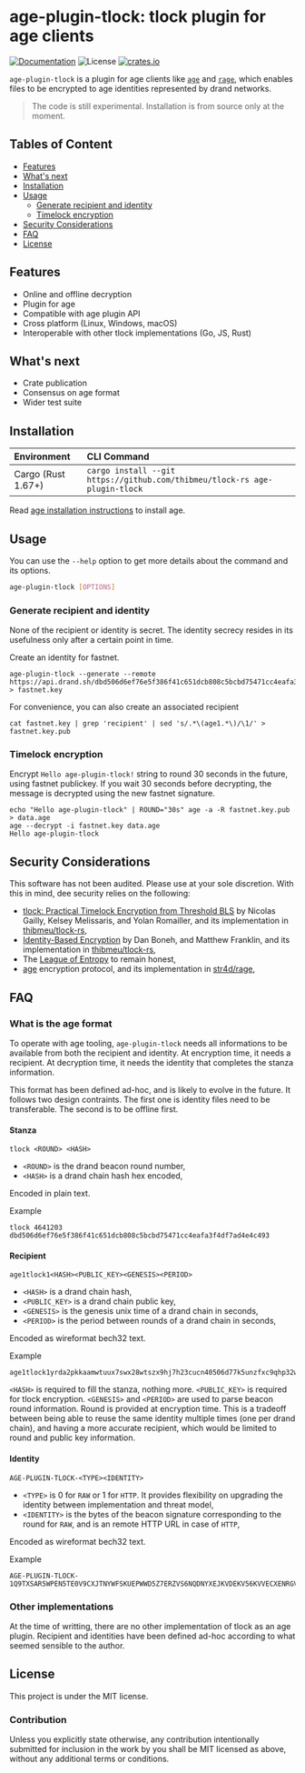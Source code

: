 # age-plugin-tlock: tlock plugin for age clients

[![Documentation](https://img.shields.io/badge/docs-main-blue.svg)][Documentation]
![License](https://img.shields.io/crates/l/age-plugin-tlock.svg)
[![crates.io](https://img.shields.io/crates/v/age-plugin-tlock.svg)][Crates.io]

[Crates.io]: https://crates.io/crates/age-plugin-tlock
[Documentation]: https://docs.rs/age-plugin-tlock/

`age-plugin-tlock` is a plugin for age clients like [`age`](https://age-encryption.org/) and [`rage`](https://str4d.xyz/rage), which enables files to be encrypted to age identities represented by drand networks.

> The code is still experimental. Installation is from source only at the moment.

## Tables of Content

* [Features](#features)
* [What's next](#whats-next)
* [Installation](#installation)
* [Usage](#usage)
  * [Generate recipient and identity](#generate-recipient-and-identity)
  * [Timelock encryption](#timelock-encryption)
* [Security Considerations](#security-considerations)
* [FAQ](#faq)
* [License](#license)

## Features

* Online and offline decryption
* Plugin for age
* Compatible with age plugin API
* Cross platform (Linux, Windows, macOS)
* Interoperable with other tlock implementations (Go, JS, Rust)

## What's next

* Crate publication
* Consensus on age format
* Wider test suite

## Installation

| Environment | CLI Command |
|:------------|:------------|
| Cargo (Rust 1.67+) | `cargo install --git https://github.com/thibmeu/tlock-rs age-plugin-tlock` |

Read [age installation instructions](https://github.com/FiloSottile/age#installation) to install age. 

## Usage

You can use the `--help` option to get more details about the command and its options.

```bash
age-plugin-tlock [OPTIONS]
```

### Generate recipient and identity

None of the recipient or identity is secret. The identity secrecy resides in its usefulness only after a certain point in time.

Create an identity for fastnet.
```
age-plugin-tlock --generate --remote https://api.drand.sh/dbd506d6ef76e5f386f41c651dcb808c5bcbd75471cc4eafa3f4df7ad4e4c493 > fastnet.key
```

For convenience, you can also create an associated recipient
```
cat fastnet.key | grep 'recipient' | sed 's/.*\(age1.*\)/\1/' > fastnet.key.pub
```

### Timelock encryption

Encrypt `Hello age-plugin-tlock!` string to round 30 seconds in the future, using fastnet publickey. If you wait 30 seconds before decrypting, the message is decrypted using the new fastnet signature.

```
echo "Hello age-plugin-tlock" | ROUND="30s" age -a -R fastnet.key.pub > data.age
age --decrypt -i fastnet.key data.age
Hello age-plugin-tlock
```

## Security Considerations

This software has not been audited. Please use at your sole discretion. With this in mind, dee security relies on the following:
* [tlock: Practical Timelock Encryption from Threshold BLS](https://eprint.iacr.org/2023/189) by Nicolas Gailly, Kelsey Melissaris, and Yolan Romailler, and its implementation in [thibmeu/tlock-rs](https://github.com/thibmeu/tlock-rs),
* [Identity-Based Encryption](https://crypto.stanford.edu/~dabo/papers/bfibe.pdf) by Dan Boneh, and Matthew Franklin, and its implementation in [thibmeu/tlock-rs](https://github.com/thibmeu/tlock-rs),
* The [League of Entropy](https://www.cloudflare.com/leagueofentropy/) to remain honest,
* [age](https://github.com/C2SP/C2SP/blob/main/age.md) encryption protocol, and its implementation in [str4d/rage](https://github.com/str4d/rage),

## FAQ

### What is the age format

To operate with age tooling, `age-plugin-tlock` needs all informations to be available from both the recipient and identity. At encryption time, it needs a recipient. At decryption time, it needs the identity that completes the stanza information.

This format has been defined ad-hoc, and is likely to evolve in the future. It follows two design contraints. The first one is identity files need to be transferable. The second is to be offline first.

#### Stanza

```
tlock <ROUND> <HASH>
```

* `<ROUND>` is the drand beacon round number,
* `<HASH>` is a drand chain hash hex encoded,

Encoded in plain text.

Example
```
tlock 4641203 dbd506d6ef76e5f386f41c651dcb808c5bcbd75471cc4eafa3f4df7ad4e4c493
```

#### Recipient

```
age1tlock1<HASH><PUBLIC_KEY><GENESIS><PERIOD>
```

* `<HASH>` is a drand chain hash,
* `<PUBLIC_KEY>` is a drand chain public key,
* `<GENESIS>` is the genesis unix time of a drand chain in seconds,
* `<PERIOD>` is the period between rounds of a drand chain in seconds,

Encoded as wireformat bech32 text.

Example
```
age1tlock1yrda2pkkaamwtuux7swx28wtszx9hj7h23cucn40506d77k5unzfxc9qhp32w5nlaca8xx7tty5q4d4t6ck4czmw5q7ufh0kvyhaljwsruqux92z2sthryp5wh43a3npt7xsmu9ckmww8pvpr4kulr97lwr4ne0xz63al5z5ey5fgpmxmxjmnku3uwmf0ewhp2t4rq0qqlu8ljj7lng8rlmrqvpvft27
```

`<HASH>` is required to fill the stanza, nothing more. `<PUBLIC_KEY>` is required for tlock encryption. `<GENESIS>` and `<PERIOD>` are used to parse beacon round information. Round is provided at encryption time. This is a tradeoff between being able to reuse the same identity multiple times (one per drand chain), and having a more accurate recipient, which would be limited to round and public key information.

#### Identity

```
AGE-PLUGIN-TLOCK-<TYPE><IDENTITY>
```

* `<TYPE>` is 0 for `RAW` or 1 for `HTTP`. It provides flexibility on upgrading the identity between implementation and threat model,
* `<IDENTITY>` is the bytes of the beacon signature corresponding to the round for `RAW`, and is an remote HTTP URL in case of `HTTP`,

Encoded as wireformat bech32 text.

Example
```
AGE-PLUGIN-TLOCK-1Q9TXSAR5WPEN5TE0V9CXJTNYWFSKUEPWWD5Z7ERZVS6NQDNYXEJKVDEKV56KVVECXENRGVTRXC6NZERRVGURQWRRX43XXCNYXU6NGDE3VD3NGETPVESNXE35V3NRWCTYX3JNGCE58YEJ74QEJUM
```

### Other implementations

At the time of writting, there are no other implementation of tlock as an age plugin. Recipient and identities have been defined ad-hoc according to what seemed sensible to the author.

## License

This project is under the MIT license.

### Contribution

Unless you explicitly state otherwise, any contribution intentionally submitted for inclusion in the work by you shall be MIT licensed as above, without any additional terms or conditions.
